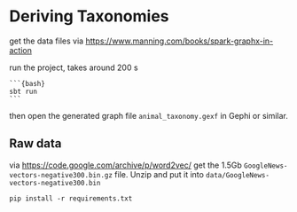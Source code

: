 # Deriving Taxonomies

get the data files via https://www.manning.com/books/spark-graphx-in-action

run the project, takes around 200 s

    ```{bash}
    sbt run
    ```

then open the generated graph file `animal_taxonomy.gexf` in Gephi or similar.

## Raw data

via https://code.google.com/archive/p/word2vec/ get the 1.5Gb
`GoogleNews-vectors-negative300.bin.gz` file. Unzip and put it into
`data/GoogleNews-vectors-negative300.bin`

```{bash}
pip install -r requirements.txt

```

